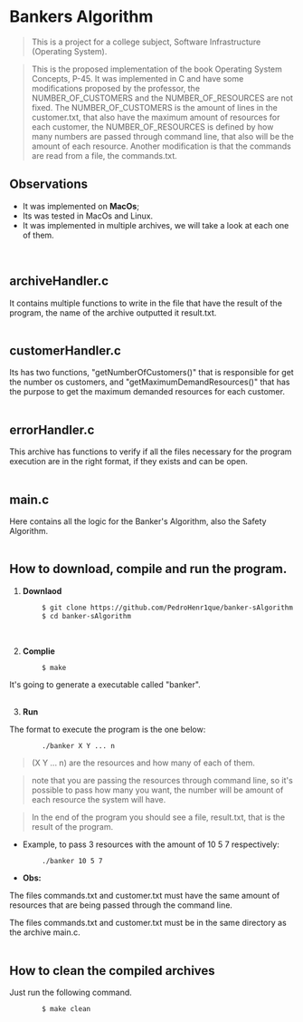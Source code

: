 # Bankers Algorithm
> This is a project for a college subject, Software Infrastructure (Operating System).

> This is the proposed implementation of the book Operating System Concepts, P-45. It was implemented in C and have some modifications proposed by the professor, the NUMBER_OF_CUSTOMERS and the NUMBER_OF_RESOURCES are not fixed. The NUMBER_OF_CUSTOMERS is the amount of lines in the customer.txt, that also have the maximum amount of resources for each customer, the NUMBER_OF_RESOURCES is defined by how many numbers are passed through command line, that also will be the amount of each resource. Another modification is that the commands are read from a file, the commands.txt.


## Observations
- It was implemented on **MacOs**;
- Its was tested in MacOs and Linux.
- It was implemented in multiple archives, we will take a look at each one of them.
<br/>

## archiveHandler.c
It contains multiple functions to write in the file that have the result of the program, the name of the archive outputted it result.txt.
<br/>
<br/>

## customerHandler.c
Its has two functions, "getNumberOfCustomers()" that is responsible for get the number os customers, and "getMaximumDemandResources()" that has the purpose to get the maximum demanded resources for each customer.
<br/>
<br/>

## errorHandler.c
This archive has functions to verify if all the files necessary for the program execution are in the right format, if they exists and can be open.
<br/>
<br/>

## main.c
Here contains all the logic for the Banker's Algorithm, also the Safety Algorithm.
<br/>
<br/>

## How to download, compile and run the program.
1. **Downlaod**
```bash
        $ git clone https://github.com/PedroHenr1que/banker-sAlgorithm.git
        $ cd banker-sAlgorithm
```
<br/>

2. **Complie**

```bash
        $ make
```
It's going to generate a executable called "banker".
<br/>
<br/>

3. **Run**

The format to execute the program is the one below:
```
        ./banker X Y ... n
```
> (X Y ... n) are the resources and how many of each of them.

> note that you are passing the resources through command line, so it's possible to pass how many you want, the number will be amount of each resource the system will have.

> In the end of the program you should see a file, result.txt, that is the result of the program.

* Example, to pass 3 resources with the amount of 10 5 7 respectively:
```
        ./banker 10 5 7
```

* **Obs:**

The files commands.txt and customer.txt must have the same amount of resources that are being passed through the command line.

The files commands.txt and customer.txt must be in the same directory as the archive main.c.
<br/>
<br/>

## How to clean the compiled archives
Just run the following command.
```bash
        $ make clean
```
